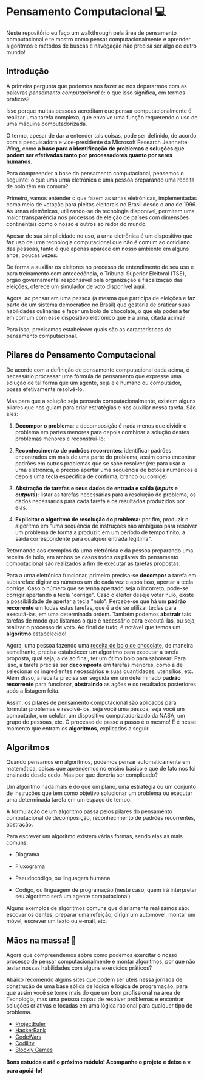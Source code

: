 # Pensamento Computacional :computer:

<p> Neste repositório eu faço um walkthrough pela área de pensamento computacional e te mostro como pensar computacionalmente e aprender algoritmos e métodos de buscas e navegação não precisa ser algo de outro mundo! </p>


## Introdução

A primeira pergunta que podemos nos fazer ao nos depararmos com as palavras _pensamento computacional_ é: o que isso significa, em termos práticos? 

Isso porque muitas pessoas acreditam que pensar computacionalmente é realizar uma tarefa complexa, que envolve uma função requerendo o uso de uma máquina computadorizada. 

O termo, apesar de dar a entender tais coisas, pode ser definido, de acordo com a pesquisadora e vice-presidente da Microsoft Research Jeannette Wing, como **a base para a identificação de problemas e soluções que podem ser efetivadas tanto por processadores quanto por seres humanos**. 

Para compreender a base do pensamento computacional, pensemos o seguinte: o que uma urna eletrônica e uma pessoa preparando uma receita de bolo têm em comum?

Primeiro, vamos entender o que fazem as urnas eletrônicas, implementadas como meio de votação para pleitos eleitorais no Brasil desde o ano de 1996. As urnas eletrônicas, utilizando-se da tecnologia disponível, permitem uma maior transparência nos processos de eleição de países com dimensões continentais como o nosso e outros ao redor do mundo.

Apesar de sua simplicidade no uso, a urna eletrônica é um dispositivo que faz uso de uma tecnologia computacional que não é comum ao cotidiano das pessoas, tanto é que apenas aparece em nosso ambiente em alguns anos, poucas vezes.

De forma a auxiliar os eleitores no processo de entendimento de seu uso e para treinamento com antecedência, o Tribunal Superior Eleitoral (TSE), órgão governamental responsável pela organização e fiscalização das eleições, oferece um simulador de voto disponível [aqui](https://www.tse.jus.br/eleicoes/urna-eletronica/simulacao-de-votacao).

Agora, ao pensar em uma pessoa (a mesma que participa de eleições e faz parte de um sistema democrático no Brasil) que gostaria de praticar suas habilidades culinárias e fazer um bolo de chocolate, o que ela poderia ter em comum com esse dispositivo eletrônico que é a urna, citada acima?

Para isso, precisamos estabelecer quais são as características do pensamento computacional.



## Pilares do Pensamento Computacional

De acordo com a definição de pensamento computacional dada acima, é necessário processar uma fórmula de pensamento que expresse uma solução de tal forma que um agente, seja ele humano ou computador, possa efetivamente resolvê-lo.

Mas para que a solução seja pensada computacionalmente, existem alguns pilares que nos guiam para criar estratégias e nos auxiliar nessa tarefa. São eles:

1. **Decompor o problema**: a decomposição é nada menos que dividir o problema em partes menores para depois combinar a solução destes problemas menores e reconstruí-lo;

2. **Reconhecimento de padrões recorrentes**: identificar padrões encontrados em mais de uma parte do problema, assim como encontrar padrões em outros problemas que se sabe resolver (ex: para usar a urna eletrônica, é preciso apertar uma sequência de botões numéricos e depois uma tecla específica de confirma, branco ou corrige)

3. **Abstração de tarefas e seus dados de entrada e saída (_inputs_ e _outputs_)**: listar as tarefas necessárias para a resolução do problema, os dados necessários para cada tarefa e os resultados produzidos por elas.

4. **Explicitar o algoritmo de resolução do problema:** por fim, produzir o algoritmo em "uma sequência de instruções não ambíguas para resolver um problema de forma a produzir, em um período de tempo finito, a saída correspondente para qualquer entrada legítima". 

Retornando aos exemplos da urna eletrônica e da pessoa preparando uma receita de bolo, em ambos os casos todos os pilares do pensamento computacional são realizados a fim de executar as tarefas propostas.

Para a urna eletrônica funcionar, primeiro precisa-se **decompor** a tarefa em subtarefas: digitar os números um de cada vez e após isso, apertar a tecla corrige. Caso o número que se tenha apertado seja o incorreto, pode-se corrigir apertando a tecla "corrige". Caso o eleitor deseje votar nulo, existe a possibilidade de apertar a tecla "nulo". Percebe-se que há um **padrão recorrente** em todas estas tarefas, que é a de se utilizar teclas para executá-las, em uma determinada ordem. Também podemos **abstrair** tais tarefas de modo que listamos o que é necessário para executá-las, ou seja, realizar o processo de voto. Ao final de tudo, é notável que temos um **algoritmo** estabelecido!

Agora, uma pessoa fazendo uma [receita de bolo de chocolate](https://www.panelinha.com.br/receita/Bolo-de-chocolate-com-ganache), de maneira semelhante, precisa estabelecer um algoritmo para executar a tarefa proposta, qual seja, a de ao final, ter um ótimo bolo para saborear! Para isso, a tarefa precisa ser **decomposta** em tarefas menores, como a de selecionar os ingredientes necessários e suas quantidades, utensílios, etc. Além disso, a receita precisa ser seguida em um determinado **padrão recorrente** para funcionar, **abstraindo** as ações e os resultados posteriores após a listagem feita. 

Assim, os pilares de pensamento computacional são aplicados para formular problemas e resolvê-los, seja você uma pessoa, seja você um computador, um celular, um dispositivo computadorizado da NASA, um grupo de pessoas, etc. O processo de passo a passo é o mesmo! E é nesse momento que entram os **algoritmos**, explicados a seguir.



## Algoritmos

Quando pensamos em algoritmos, podemos pensar automaticamente em matemática, coisas que aprendemos no ensino básico e que de fato nos foi ensinado desde cedo. Mas por que deveria ser complicado?

Um algoritmo nada mais é do que um plano, uma estratégia ou um conjunto de instruções que tem como objetivo solucionar um problema ou executar uma determinada tarefa em um espaço de tempo. 

A formulação de um algoritmo passa pelos pilares do pensamento computacional de decomposição, reconhecimento de padrões recorrentes, abstração.

Para escrever um algoritmo existem várias formas, sendo elas as mais comuns:

+ Diagrama

+ Fluxograma

+ Pseudocódigo, ou linguagem humana

+ Código, ou linguagem de programação (neste caso, quem irá interpretar seu algoritmo será um agente computacional)

Alguns exemplos de algoritmos comuns que diariamente realizamos são: escovar os dentes, preparar uma refeição, dirigir um automóvel, montar um móvel, escrever um texto ou e-mail, etc. 

## Mãos na massa! 🙌

Agora que compreendemos sobre como podemos exercitar o nosso processo de pensar computacionalmente e montar algoritmos, por que não testar nossas habilidades com alguns exercícios práticos?

Abaixo recomendo alguns sites que podem ser úteis nessa jornada de construção de uma base sólida de lógica e lógica de programação, para que assim você se torne mais do que um bom profissional na área de Tecnologia, mas uma pessoa capaz de resolver problemas e encontrar soluções criativas e focadas em uma lógica racional para qualquer tipo de problema.

+ [ProjectEuler](https://projecteuler.net/)
+ [HackerRank](https://www.hackerrank.com/)
+ [CodeWars](https://www.codewars.com/)
+ [Codility](https://www.codility.com/)
+ [Blockly Games](https://blockly.games/?lang=pt-br)

**Bons estudos e até o próximo módulo! Acompanhe o projeto e deixe a ⭐ para apoiá-lo!**
